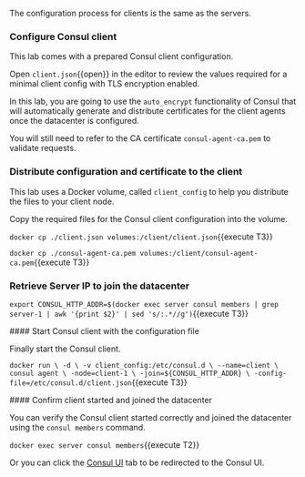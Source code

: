 The configuration process for clients is the same as the servers. 

### Configure Consul client

This lab comes with a prepared Consul client configuration.

Open `client.json`{{open}} in the editor to review the values required for a minimal client config with TLS encryption enabled.

In this lab, you are going to use the `auto_encrypt` functionality of Consul that will automatically generate and distribute certificates for the client agents once the datacenter is configured.

You will still need to refer to the CA certificate `consul-agent-ca.pem` to validate requests.

### Distribute configuration and certificate to the client

This lab uses a Docker volume, called `client_config` to help you distribute the files to your client node.

Copy the required files for the Consul client configuration into the volume.

`docker cp ./client.json volumes:/client/client.json`{{execute T3}}

`docker cp ./consul-agent-ca.pem volumes:/client/consul-agent-ca.pem`{{execute T3}}

### Retrieve Server IP to join the datacenter

`export CONSUL_HTTP_ADDR=$(docker exec server consul members | grep server-1 | awk '{print $2}' | sed 's/:.*//g')`{{execute T3}}

#### Start Consul client with the configuration file

Finally start the Consul client.

`docker run \
    -d \
    -v client_config:/etc/consul.d \
    --name=client \
    consul agent \
     -node=client-1 \
     -join=${CONSUL_HTTP_ADDR} \
     -config-file=/etc/consul.d/client.json`{{execute T3}}


#### Confirm client started and joined the datacenter

You can verify the Consul client started correctly and joined the datacenter using the `consul members` command.

`docker exec server consul members`{{execute T2}}

Or you can click the [Consul UI](https://[[HOST_SUBDOMAIN]]-8500-[[KATACODA_HOST]].environments.katacoda.com/ui/dc1/nodes) tab to be redirected to the Consul UI.